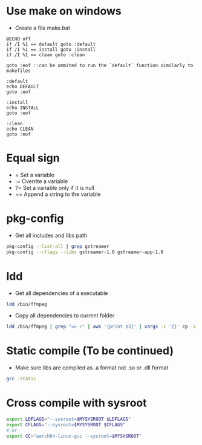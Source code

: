 Use make on windows
=====
* Create a file make.bat
```dosbatch
@ECHO off
if /I %1 == default goto :default
if /I %1 == install goto :install
if /I %1 == clean goto :clean

goto :eof ::can be ommited to run the `default` function similarly to makefiles

:default
echo DEFAULT
goto :eof

:install
echo INSTALL
goto :eof

:clean
echo CLEAN
goto :eof
```

Equal sign
=====
*  = Set a variable
* := Overrite a variable
* ?= Set a variable only if it is null
* += Append a string to the variable

pkg-config
=====
* Get all includes and libs path
```sh
pkg-config --list-all | grep gstreamer
pkg-config --cflags --libs gstreamer-1.0 gstreamer-app-1.0
```

ldd
====
* Get all dependencies of a executable
```sh
ldd /bin/ffmpeg
```
* Copy all dependencies to current folder
```sh
ldd /bin/ffmpeg | grep "=> /" | awk '{print $3}' | xargs -I '{}' cp -v '{}' .
```

Static compile (To be continued)
=====
* Make sure libs are compiled as .a format not .so or .dll format
```sh
gcc -static
```

Cross compile with sysroot
=====
```sh
export LDFLAGS="--sysroot=$MYSYSROOT $LDFLAGS"
export CFLAGS="--sysroot=$MYSYSROOT $CFLAGS"
# Or
export CC="aarch64-linux-gcc --sysroot=$MYSYSROOT"
```
